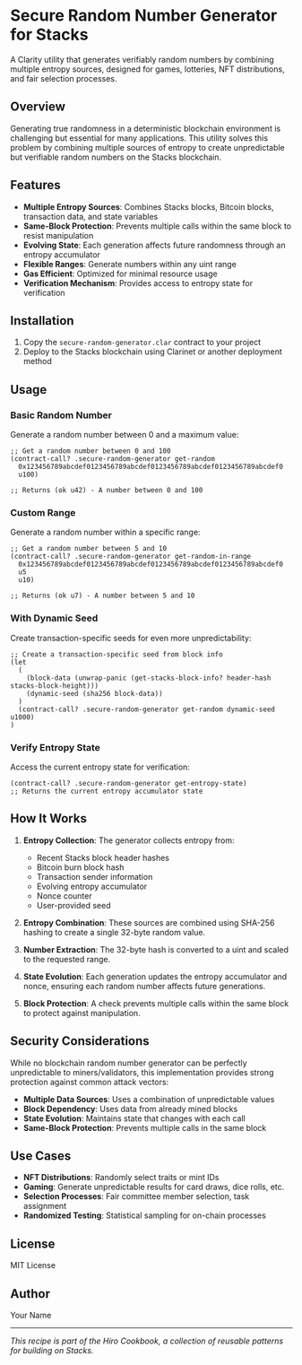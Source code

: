 # Secure Random Number Generator for Stacks

A Clarity utility that generates verifiably random numbers by combining multiple entropy sources, designed for games, lotteries, NFT distributions, and fair selection processes.

## Overview

Generating true randomness in a deterministic blockchain environment is challenging but essential for many applications. This utility solves this problem by combining multiple sources of entropy to create unpredictable but verifiable random numbers on the Stacks blockchain.

## Features

- **Multiple Entropy Sources**: Combines Stacks blocks, Bitcoin blocks, transaction data, and state variables
- **Same-Block Protection**: Prevents multiple calls within the same block to resist manipulation
- **Evolving State**: Each generation affects future randomness through an entropy accumulator
- **Flexible Ranges**: Generate numbers within any uint range
- **Gas Efficient**: Optimized for minimal resource usage
- **Verification Mechanism**: Provides access to entropy state for verification

## Installation

1. Copy the `secure-random-generator.clar` contract to your project
2. Deploy to the Stacks blockchain using Clarinet or another deployment method

## Usage

### Basic Random Number

Generate a random number between 0 and a maximum value:

```clarity
;; Get a random number between 0 and 100
(contract-call? .secure-random-generator get-random 
  0x123456789abcdef0123456789abcdef0123456789abcdef0123456789abcdef0 
  u100)

;; Returns (ok u42) - A number between 0 and 100
```

### Custom Range

Generate a random number within a specific range:

```clarity
;; Get a random number between 5 and 10
(contract-call? .secure-random-generator get-random-in-range
  0x123456789abcdef0123456789abcdef0123456789abcdef0123456789abcdef0
  u5
  u10)

;; Returns (ok u7) - A number between 5 and 10
```

### With Dynamic Seed

Create transaction-specific seeds for even more unpredictability:

```clarity
;; Create a transaction-specific seed from block info
(let
  (
    (block-data (unwrap-panic (get-stacks-block-info? header-hash stacks-block-height)))
    (dynamic-seed (sha256 block-data))
  )
  (contract-call? .secure-random-generator get-random dynamic-seed u1000)
)
```

### Verify Entropy State

Access the current entropy state for verification:

```clarity
(contract-call? .secure-random-generator get-entropy-state)
;; Returns the current entropy accumulator state
```

## How It Works

1. **Entropy Collection**: The generator collects entropy from:
   - Recent Stacks block header hashes
   - Bitcoin burn block hash
   - Transaction sender information
   - Evolving entropy accumulator
   - Nonce counter
   - User-provided seed

2. **Entropy Combination**: These sources are combined using SHA-256 hashing to create a single 32-byte random value.

3. **Number Extraction**: The 32-byte hash is converted to a uint and scaled to the requested range.

4. **State Evolution**: Each generation updates the entropy accumulator and nonce, ensuring each random number affects future generations.

5. **Block Protection**: A check prevents multiple calls within the same block to protect against manipulation.

## Security Considerations

While no blockchain random number generator can be perfectly unpredictable to miners/validators, this implementation provides strong protection against common attack vectors:

- **Multiple Data Sources**: Uses a combination of unpredictable values
- **Block Dependency**: Uses data from already mined blocks
- **State Evolution**: Maintains state that changes with each call
- **Same-Block Protection**: Prevents multiple calls in the same block

## Use Cases

- **NFT Distributions**: Randomly select traits or mint IDs
- **Gaming**: Generate unpredictable results for card draws, dice rolls, etc.
- **Selection Processes**: Fair committee member selection, task assignment
- **Randomized Testing**: Statistical sampling for on-chain processes

## License

MIT License

## Author

Your Name

---

*This recipe is part of the Hiro Cookbook, a collection of reusable patterns for building on Stacks.*